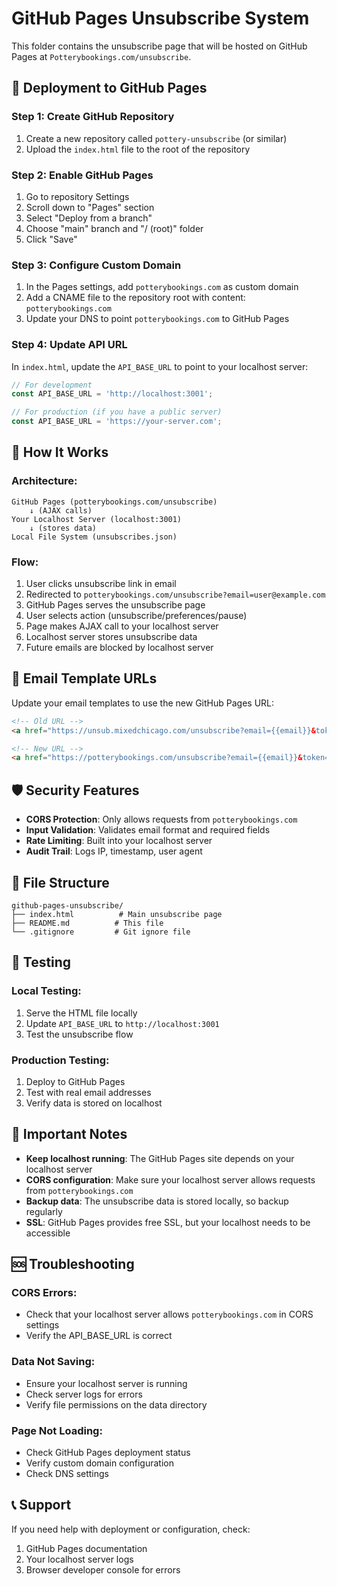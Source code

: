 # GitHub Pages Unsubscribe System

This folder contains the unsubscribe page that will be hosted on GitHub Pages at `Potterybookings.com/unsubscribe`.

## 🚀 Deployment to GitHub Pages

### Step 1: Create GitHub Repository
1. Create a new repository called `pottery-unsubscribe` (or similar)
2. Upload the `index.html` file to the root of the repository

### Step 2: Enable GitHub Pages
1. Go to repository Settings
2. Scroll down to "Pages" section
3. Select "Deploy from a branch"
4. Choose "main" branch and "/ (root)" folder
5. Click "Save"

### Step 3: Configure Custom Domain
1. In the Pages settings, add `potterybookings.com` as custom domain
2. Add a CNAME file to the repository root with content: `potterybookings.com`
3. Update your DNS to point `potterybookings.com` to GitHub Pages

### Step 4: Update API URL
In `index.html`, update the `API_BASE_URL` to point to your localhost server:

```javascript
// For development
const API_BASE_URL = 'http://localhost:3001';

// For production (if you have a public server)
const API_BASE_URL = 'https://your-server.com';
```

## 🔧 How It Works

### Architecture:
```
GitHub Pages (potterybookings.com/unsubscribe)
    ↓ (AJAX calls)
Your Localhost Server (localhost:3001)
    ↓ (stores data)
Local File System (unsubscribes.json)
```

### Flow:
1. User clicks unsubscribe link in email
2. Redirected to `potterybookings.com/unsubscribe?email=user@example.com`
3. GitHub Pages serves the unsubscribe page
4. User selects action (unsubscribe/preferences/pause)
5. Page makes AJAX call to your localhost server
6. Localhost server stores unsubscribe data
7. Future emails are blocked by localhost server

## 📧 Email Template URLs

Update your email templates to use the new GitHub Pages URL:

```html
<!-- Old URL -->
<a href="https://unsub.mixedchicago.com/unsubscribe?email={{email}}&token={{token}}">Unsubscribe</a>

<!-- New URL -->
<a href="https://potterybookings.com/unsubscribe?email={{email}}&token={{token}}">Unsubscribe</a>
```

## 🛡️ Security Features

- **CORS Protection**: Only allows requests from `potterybookings.com`
- **Input Validation**: Validates email format and required fields
- **Rate Limiting**: Built into your localhost server
- **Audit Trail**: Logs IP, timestamp, user agent

## 📁 File Structure

```
github-pages-unsubscribe/
├── index.html          # Main unsubscribe page
├── README.md          # This file
└── .gitignore         # Git ignore file
```

## 🔄 Testing

### Local Testing:
1. Serve the HTML file locally
2. Update `API_BASE_URL` to `http://localhost:3001`
3. Test the unsubscribe flow

### Production Testing:
1. Deploy to GitHub Pages
2. Test with real email addresses
3. Verify data is stored on localhost

## 🚨 Important Notes

- **Keep localhost running**: The GitHub Pages site depends on your localhost server
- **CORS configuration**: Make sure your localhost server allows requests from `potterybookings.com`
- **Backup data**: The unsubscribe data is stored locally, so backup regularly
- **SSL**: GitHub Pages provides free SSL, but your localhost needs to be accessible

## 🆘 Troubleshooting

### CORS Errors:
- Check that your localhost server allows `potterybookings.com` in CORS settings
- Verify the API_BASE_URL is correct

### Data Not Saving:
- Ensure your localhost server is running
- Check server logs for errors
- Verify file permissions on the data directory

### Page Not Loading:
- Check GitHub Pages deployment status
- Verify custom domain configuration
- Check DNS settings

## 📞 Support

If you need help with deployment or configuration, check:
1. GitHub Pages documentation
2. Your localhost server logs
3. Browser developer console for errors
